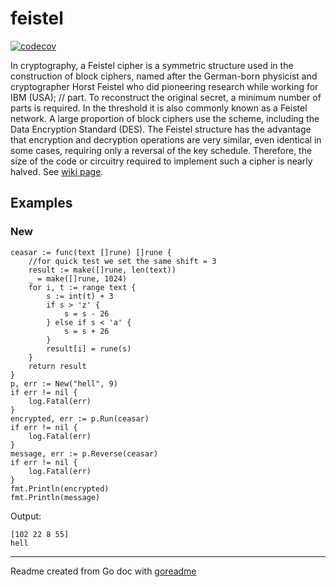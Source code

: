 # feistel

[![codecov](https://codecov.io/gh/rogercoll/feistelnetwork/branch/master/graph/badge.svg)](https://codecov.io/gh/rogercoll/feistelnetwork)

In cryptography, a Feistel cipher is a symmetric structure used in the construction of block ciphers,
named after the German-born physicist and cryptographer Horst Feistel who did pioneering research while working for IBM (USA); // part. To reconstruct the original secret, a minimum number of parts is required. In the threshold
it is also commonly known as a Feistel network. A large proportion of block ciphers use the scheme, including the Data Encryption Standard (DES).
The Feistel structure has the advantage that encryption and decryption operations are very similar, even identical in some cases,
requiring only a reversal of the key schedule.
Therefore, the size of the code or circuitry required to implement such a cipher is nearly halved.
See [wiki page](https://en.wikipedia.org/wiki/Feistel_cipher).

## Examples

### New

```golang
ceasar := func(text []rune) []rune {
    //for quick test we set the same shift = 3
    result := make([]rune, len(text))
    _ = make([]rune, 1024)
    for i, t := range text {
        s := int(t) + 3
        if s > 'z' {
            s = s - 26
        } else if s < 'a' {
            s = s + 26
        }
        result[i] = rune(s)
    }
    return result
}
p, err := New("hell", 9)
if err != nil {
    log.Fatal(err)
}
encrypted, err := p.Run(ceasar)
if err != nil {
    log.Fatal(err)
}
message, err := p.Reverse(ceasar)
if err != nil {
    log.Fatal(err)
}
fmt.Println(encrypted)
fmt.Println(message)
```

 Output:

```
[102 22 8 55]
hell
```

---
Readme created from Go doc with [goreadme](https://github.com/posener/goreadme)
